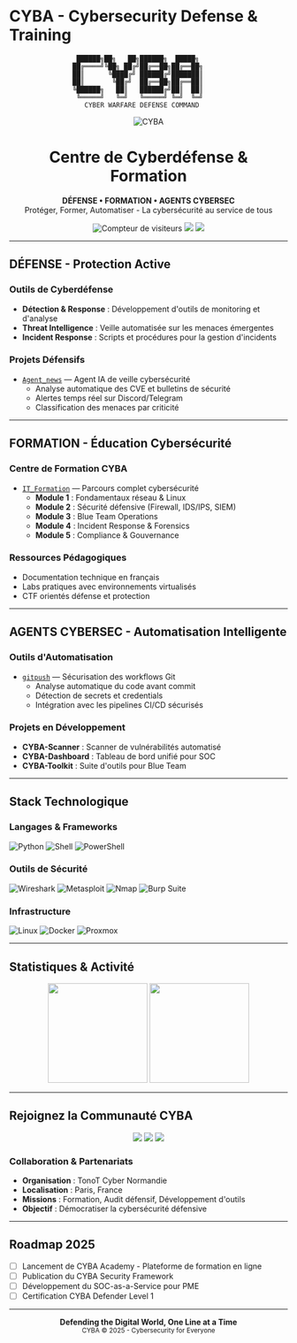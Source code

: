 # CYBA - Cybersecurity Defense & Training

```
                 ██████╗██╗   ██╗██████╗  █████╗ 
                ██╔════╝╚██╗ ██╔╝██╔══██╗██╔══██╗
                ██║      ╚████╔╝ ██████╔╝███████║
                ██║       ╚██╔╝  ██╔══██╗██╔══██║
                ╚██████╗   ██║   ██████╔╝██║  ██║
                 ╚═════╝   ╚═╝   ╚═════╝ ╚═╝  ╚═╝
                   CYBER WARFARE DEFENSE COMMAND
```

<p align="center">
  <img src="https://img.shields.io/badge/CYBA-Cyber%20Warfare%20Defense-red?style=for-the-badge" alt="CYBA" />
</p>

<h1 align="center">Centre de Cyberdéfense & Formation</h1>

<p align="center">
  <strong>DÉFENSE • FORMATION • AGENTS CYBERSEC</strong><br />
  Protéger, Former, Automatiser - La cybersécurité au service de tous
</p>

<p align="center">
  <img src="https://komarev.com/ghpvc/?username=Karlblock&style=flat&color=red" alt="Compteur de visiteurs" />
  <img src="https://img.shields.io/badge/Focus-Defensive%20Security-blue?style=flat" />
  <img src="https://img.shields.io/badge/Mission-Education%20&%20Protection-green?style=flat" />
</p>

---

## DÉFENSE - Protection Active

### Outils de Cyberdéfense
- **Détection & Response** : Développement d'outils de monitoring et d'analyse
- **Threat Intelligence** : Veille automatisée sur les menaces émergentes
- **Incident Response** : Scripts et procédures pour la gestion d'incidents

### Projets Défensifs
- [`Agent_news`](https://github.com/Karlblock/Agent_news) — Agent IA de veille cybersécurité
  - Analyse automatique des CVE et bulletins de sécurité
  - Alertes temps réel sur Discord/Telegram
  - Classification des menaces par criticité

---

## FORMATION - Éducation Cybersécurité

### Centre de Formation CYBA
- [`IT_Formation`](https://github.com/Karlblock/IT_Formation) — Parcours complet cybersécurité
  - **Module 1** : Fondamentaux réseau & Linux
  - **Module 2** : Sécurité défensive (Firewall, IDS/IPS, SIEM)
  - **Module 3** : Blue Team Operations
  - **Module 4** : Incident Response & Forensics
  - **Module 5** : Compliance & Gouvernance

### Ressources Pédagogiques
- Documentation technique en français
- Labs pratiques avec environnements virtualisés
- CTF orientés défense et protection

---

## AGENTS CYBERSEC - Automatisation Intelligente

### Outils d'Automatisation
- [`gitpush`](https://github.com/Karlblock/gitpush) — Sécurisation des workflows Git
  - Analyse automatique du code avant commit
  - Détection de secrets et credentials
  - Intégration avec les pipelines CI/CD sécurisés

### Projets en Développement
- **CYBA-Scanner** : Scanner de vulnérabilités automatisé
- **CYBA-Dashboard** : Tableau de bord unifié pour SOC
- **CYBA-Toolkit** : Suite d'outils pour Blue Team

---

## Stack Technologique

### Langages & Frameworks
![Python](https://img.shields.io/badge/-Python-3776AB?logo=python&logoColor=white&style=for-the-badge)
![Shell](https://img.shields.io/badge/-Bash-4EAA25?logo=gnu-bash&logoColor=white&style=for-the-badge)
![PowerShell](https://img.shields.io/badge/-PowerShell-5391FE?logo=powershell&logoColor=white&style=for-the-badge)

### Outils de Sécurité
![Wireshark](https://img.shields.io/badge/-Wireshark-1679A7?logo=wireshark&logoColor=white&style=for-the-badge)
![Metasploit](https://img.shields.io/badge/-Metasploit-2A2A2A?logo=metasploit&logoColor=white&style=for-the-badge)
![Nmap](https://img.shields.io/badge/-Nmap-0E83CD?style=for-the-badge)
![Burp Suite](https://img.shields.io/badge/-Burp%20Suite-FF6633?style=for-the-badge)

### Infrastructure
![Linux](https://img.shields.io/badge/-Linux-FCC624?logo=linux&logoColor=black&style=for-the-badge)
![Docker](https://img.shields.io/badge/-Docker-2496ED?logo=docker&logoColor=white&style=for-the-badge)
![Proxmox](https://img.shields.io/badge/-Proxmox-E57000?logo=proxmox&logoColor=white&style=for-the-badge)

---

## Statistiques & Activité

<p align="center">
  <img src="https://github-readme-stats.vercel.app/api?username=Karlblock&show_icons=true&theme=dark&hide_border=true&bg_color=0d1117&title_color=58a6ff&text_color=c9d1d9&icon_color=58a6ff" height="180" />
  <img src="https://github-readme-stats.vercel.app/api/top-langs/?username=Karlblock&layout=compact&theme=dark&hide_border=true&bg_color=0d1117&title_color=58a6ff&text_color=c9d1d9" height="180"/>
</p>

---

## Rejoignez la Communauté CYBA

<p align="center">
  <a href="https://discord.gg/Pbd4eR7PUX"><img src="https://img.shields.io/badge/Discord-Communauté%20CYBA-5865F2?logo=discord&logoColor=white&style=for-the-badge" /></a>
  <a href="https://github.com/Karlblock"><img src="https://img.shields.io/badge/GitHub-Suivre-181717?logo=github&logoColor=white&style=for-the-badge" /></a>
  <a href="mailto:contact@cyba.defense"><img src="https://img.shields.io/badge/Email-Contact-EA4335?logo=gmail&logoColor=white&style=for-the-badge" /></a>
</p>

### Collaboration & Partenariats
- **Organisation** : TonoT Cyber Normandie
- **Localisation** : Paris, France
- **Missions** : Formation, Audit défensif, Développement d'outils
- **Objectif** : Démocratiser la cybersécurité défensive

---

## Roadmap 2025

- [ ] Lancement de CYBA Academy - Plateforme de formation en ligne
- [ ] Publication du CYBA Security Framework
- [ ] Développement du SOC-as-a-Service pour PME
- [ ] Certification CYBA Defender Level 1

---

<p align="center">
  <strong>Defending the Digital World, One Line at a Time</strong><br />
  <sub>CYBA © 2025 - Cybersecurity for Everyone</sub>
</p>
